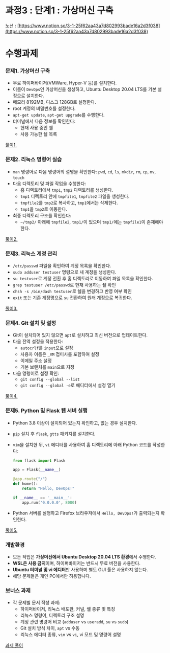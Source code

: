 # 과정3 : 단계1 : 가상머신 구축

노션 : [https://www.notion.so/3-1-25f62aa43a7d802993bade16a2d3f038](https://www.notion.so/3-1-25f62aa43a7d802993bade16a2d3f038)

# 수행과제

### 문제1. 가상머신 구축

- 무료 하이퍼바이저(VMWare, Hyper-V 등)를 설치한다.
- 이름이 `DevOps`인 가상머신을 생성하고, Ubuntu Desktop 20.04 LTS를 기본 설정으로 설치한다.
- 메모리 8192MB, 디스크 128GB로 설정한다.
- root 계정의 비밀번호를 설정한다.
- `apt-get update`, `apt-get upgrade`를 수행한다.
- 터미널에서 다음 정보를 확인한다:
    - 현재 사용 중인 쉘
    - 사용 가능한 쉘 목록

[풀이1.](https://www.notion.so/1-25f62aa43a7d801fb523ccbd3efd91c3?pvs=21)

### 문제2. 리눅스 명령어 실습

- `man` 명령어로 다음 명령어의 설명을 확인한다: `pwd`, `cd`, `ls`, `mkdir`, `rm`, `cp`, `mv`, `touch`
- 다음 디렉토리 및 파일 작업을 수행한다:
    - 홈 디렉토리에서 `tmp1`, `tmp2` 디렉토리를 생성한다.
    - `tmp1` 디렉토리 안에 `tmpfile1`, `tmpfile2` 파일을 생성한다.
    - `tmpfile2`를 `tmp2`로 복사하고, `tmp1`에서는 삭제한다.
    - `tmp1`을 `tmp2`로 이동한다.
- 최종 디렉토리 구조를 확인한다:
    - `~/tmp2/` 아래에 `tmpfile2`, `tmp1/`이 있으며 `tmp1/`에는 `tmpfile1`이 존재해야 한다.

[풀이2.](https://www.notion.so/2-25f62aa43a7d8099a947fe0258f0962a?pvs=21)

### 문제3. 리눅스 계정 관리

- `/etc/passwd` 파일을 확인하여 계정 목록을 확인한다.
- `sudo adduser testuser` 명령으로 새 계정을 생성한다.
- `su testuser`로 계정 전환 후 홈 디렉토리로 이동하여 파일 목록을 확인한다.
- `grep testuser /etc/passwd`로 현재 사용하는 쉘 확인
- `chsh -s /bin/dash testuser`로 쉘을 변경하고 반영 여부 확인
- `exit` 또는 기존 계정명으로 `su` 전환하여 원래 계정으로 복귀한다.

[풀이3.](https://www.notion.so/3-25f62aa43a7d80f9977edf92b9205105?pvs=21)

### 문제4. Git 설치 및 설정

- Git이 설치되어 있지 않으면 `apt`로 설치하고 최신 버전으로 업데이트한다.
- 다음 전역 설정을 적용한다:
    - `autocrlf`를 `input`으로 설정
    - 사용자 이름은 `_VM` 접미사를 포함하여 설정
    - 이메일 주소 설정
    - 기본 브랜치를 `main`으로 지정
- 다음 명령어로 설정 확인:
    - `git config --global --list`
    - `git config --global -e`로 에디터에서 설정 열기

[풀이4.](https://www.notion.so/4-25f62aa43a7d8021ba41c45dcd93b8b9?pvs=21)

### 문제5. Python 및 Flask 웹 서버 실행

- Python 3.8 이상이 설치되어 있는지 확인하고, 없는 경우 설치한다.
- `pip` 설치 후 `flask`, `gtts` 패키지를 설치한다.
- `vim`을 설치한 뒤, `vi` 에디터를 사용하여 홈 디렉토리에 아래 Python 코드를 작성한다:
    
    ```python
    from flask import Flask
    
    app = Flask(__name__)
    
    @app.route("/")
    def home():
        return "Hello, DevOps!"
    
    if __name__ == '__main__':
        app.run('0.0.0.0', 8080)
    ```
    
- Python 서버를 실행하고 Firefox 브라우저에서 `Hello, DevOps!`가 출력되는지 확인한다.

[풀이5.](https://www.notion.so/5-25f62aa43a7d804bb5e0f0a33c287f35?pvs=21)

### 개발환경

- 모든 작업은 **가상머신에서 Ubuntu Desktop 20.04 LTS 환경**에서 수행한다.
- **WSL은 사용 금지**이며, 하이퍼바이저는 반드시 무료 버전을 사용한다.
- **Ubuntu 터미널 및 vi 에디터**만 사용하며 별도 GUI 툴은 사용하지 않는다.
- 해당 문제들은 개인 PC에서만 허용합니다.

### 보너스 과제

- 각 문제별 문서 작성 과제:
    - 하이퍼바이저, 리눅스 배포판, 커널, 쉘 종류 및 특징
    - 리눅스 명령어, 디렉토리 구조 설명
    - 계정 관련 명령어 비교 (`adduser` vs `useradd`, `su` vs `sudo`)
    - Git 설치 방식 차이, `apt` vs 수동
    - 리눅스 에디터 종류, `vim` vs `vi`, vi 모드 및 명령어 설명

[과제 풀이](https://www.notion.so/25f62aa43a7d80f1828fc4c8f00e791d?pvs=21)

